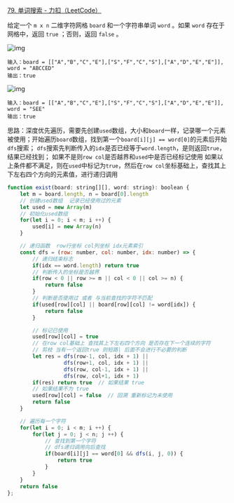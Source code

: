 [79. 单词搜索 - 力扣（LeetCode）](https://leetcode.cn/problems/word-search/)

给定一个 `m x n` 二维字符网格 `board` 和一个字符串单词 `word` 。如果 `word` 存在于网格中，返回 `true` ；否则，返回 `false` 。

![img](https://assets.leetcode.com/uploads/2020/11/04/word2.jpg)

```
输入：board = [["A","B","C","E"],["S","F","C","S"],["A","D","E","E"]], word = "ABCCED"
输出：true
```

![img](https://assets.leetcode.com/uploads/2020/11/04/word-1.jpg)

```
输入：board = [["A","B","C","E"],["S","F","C","S"],["A","D","E","E"]], word = "SEE"
输出：true
```

思路：深度优先遍历，需要先创建`used`数组，大小和`board`一样，记录哪一个元素被使用；开始遍历`board`数组，找到第一个`board[i][j] == word[0]`的元素后开始`dfs`搜索；
	`dfs`搜索先判断传入的`idx`是否已经等于`word.length`，是则返回`true`，结果已经找到；
	如果不是则`row col`是否越界和`used`中是否已经标记使用
	如果以上条件都不满足，则在`used`中标记为`true`，然后在`row col`坐标基础上，查找其上下左右四个方向的元素值，进行递归调用

```js
function exist(board: string[][], word: string): boolean {
    let m = board.length, n = board[0].length
    // 创建used数组  记录已经使用过的元素
    let used = new Array(m)
    // 初始化used数组
    for(let i = 0; i < m; i ++) {
        used[i] = new Array(n)
    }

    // 递归函数  row行坐标 col列坐标 idx元素索引
    const dfs = (row: number, col: number, idx: number) => {
        // 递归结束标志
        if(idx == word.length) return true
        // 判断传入的坐标是否越界
        if(row < 0 || row >= m || col < 0 || col >= n) {    
            return false
        }
        // 判断是否使用过 或者 与当前查找的字符不匹配
        if(used[row][col] || board[row][col] != word[idx]) {
            return false
        }

        // 标记已使用
        used[row][col] = true
        // 在row col基础上 查找其上下左右四个方向 是否存在下一个连续的字符
        // 剪枝 当有一个返回true 则短路| 后面不会进行不必要的判断
        let res = dfs(row-1, col, idx + 1) ||
                  dfs(row+1, col, idx + 1) ||
                  dfs(row, col-1, idx + 1) ||
                  dfs(row, col+1, idx + 1)
        if(res) return true  // 如果结果 true
        // 如果结果不为 true
        used[row][col] = false  // 回溯 重新标记为未使用
        return false
    }

    // 遍历每一个字符
    for(let i = 0; i < m; i ++) {
        for(let j = 0; j < n; j ++) {
            // 查找到第一个字符
            // dfs递归调用向后查找
            if(board[i][j] == word[0] && dfs(i, j, 0)) {
                return true
            }
        }
    }
    return false
};
```

